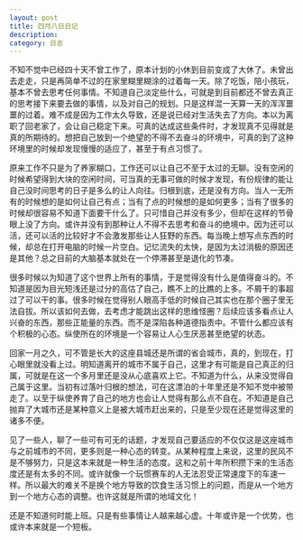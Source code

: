 ```yaml
---
layout: post
title: 四月八日日记
description:  
category: 日志
---
```


不知不觉中已经四十天不曾工作了，原本计划的小休到目前变成了大休了。未曾出去走走，只是再简单不过的在家里糊里糊涂的过着每一天。除了吃饭，陪小孩玩，基本不曾去思考任何事情。不知道自己淡定些什么，可就是到目前都还不曾去真正的思考接下来要去做的事情，以及对自己的规划。只是这样混一天算一天的浑浑噩噩的过着。难不成是因为工作太久导致，还是说已经对生活失去了方向。本以为离职了回老家了，会让自己稳定下来。可真的达成这些条件时，才发现真不见得就是真的所期待的。想把自己放到一个绝望的不得不去奋斗的环境中，可真的到了这种环境里的时候却发现慢慢的适应了，甚至于有点习惯了。

原来工作不只是为了养家糊口，工作还可以让自己不至于太过的无聊。没有空闲的时候希望得到大块的空闲时间，可当真的无事可做的时候才发现，有份规律的能让自己没时间思考的日子是多么的让人向往。归根到底，还是没有方向。当人一无所有的时候想的是如何让自己有点；当有了点的时候想的是如何更多；当有了很多的时候却很容易不知道下面要干什么了。只可惜自己并没有多少，但却在这样的节骨眼上没了方向。或许并没有到那种让人不得不去思考和奋斗的绝境中。因为还可以活，还可以活的比较好才不会激发那些让人狂野的东西。每当晚上想写点东西的时候，却总在打开电脑的时候一片空白。记忆流失的太快，是因为太过消极的原因还是其他？总之目前的大脑基本就处在一个停滞甚至是退化的节凑。

很多时候以为知道了这个世界上所有的事情，于是觉得没有什么是值得奋斗的。不知道是因为目光短浅还是过分的高估了自己，瞧不上的比瞧的上多。不屑干的事超过了可以干的事。很多时候在觉得别人眼高手低的时候自己其实也在那个圈子里无法自拔。所以该如何去做，去考虑才能跳出这样的思维怪圈？后续应该多看点让人兴奋的东西，那些正能量的东西。而不是深陷各种道德指责中。不管什么都应该有个积极的心态。纵使所在的环境是一个容易让人心生厌恶甚至绝望的状态。

回家一月之久，可不管是长大的这座县城还是所谓的省会城市，真的，到现在，打心眼里就没看上过。明知道离开的城市不属于自己，这里才有可能是自己真正的归属，可就是在这一个多月里还是没从心底喜欢上它。不知道为什么，从来没觉得自己属于这里。当初有过落叶归根的想法，可在这漂泊的十年里还是不知不觉中被带走了。以至于纵使养育了自己的地方也会让人觉得有那么点不自在。不知道是自己抛弃了大城市还是某种意义上是被大城市赶出来的，只是至少现在还是觉得这里的诸多不便。

见了一些人，聊了一些可有可无的话题，才发现自己要适应的不仅仅这是这座城市与之前城市的不同，更多则是一种心态的转变。从某种程度上来说，这里的民风不是不够努力，只是这本来就是一种生活的态度。这和之前十年所积攒下来的生活态度还是有太多的不同。或许就像一个玩惯赛车的人无法忍受正常速度下的车速一样。所以最大的难关不是换个地方导致的饮食生活习惯上的问题，而是从一个地方到一个地方心态的调整。也许这就是所谓的地域文化！

还是不知道何时能上班。只是有些事情让人越来越心虚。十年或许是一个优势，也或许本来就是一个短板。
